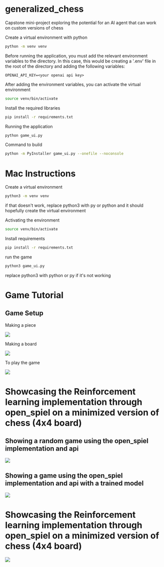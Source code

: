 # generalized_chess
Capstone mini-project exploring the potential for an AI agent that can work on custom versions of chess

Create a virtual environment with python
```Bash
python -m venv venv
```

Before running the application, you must add the relevant environment variables to the directory. In this case, this would be creating a '.env' file in the root of the directory and adding the following variables:

```
OPENAI_API_KEY=<your openai api key>
```

After adding the environment variables, you can activate the virtual environment


```Bash
source venv/bin/activate
```


Install the required libraries
```Bash
pip install -r requirements.txt
```


Running the application
```Bash
python game_ui.py
```

Command to build
```Bash
python -m PyInstaller game_ui.py --onefile --noconsole
```



# Mac Instructions

Create a virtual environment
```Bash
python3 -m venv venv
```
if that doesn't work, replace python3 with py or python and it should hopefully create the virtual environment

Activating the environment
```Bash
source venv/bin/activate
```

Install requirements
```Bash
pip install -r requirements.txt
```

run the game
```Bash
python3 game_ui.py
```
replace python3 with python or py if it's not working


# Game Tutorial

## Game Setup

Making a piece

<img src='./tutorials/Tutorial_new_piece.gif'>

Making a board

<img src='./tutorials/Tutorial_new_board.gif'>

To play the game

<img src='./tutorials/Tutorial_play_game.gif'>


# Showcasing the Reinforcement learning implementation through open_spiel on a minimized version of chess (4x4 board)

## Showing a random game using the open_spiel implementation and api

<img src='./tutorials/Random game.gif'>

## Showing a game using the open_spiel implementation and api with a trained model

<img src='./tutorials/Human play against AZ.gif'>

# Showcasing the Reinforcement learning implementation through open_spiel on a minimized version of chess (4x4 board)

<img src='./tutorials/Training AZ agent instance.gif'>
